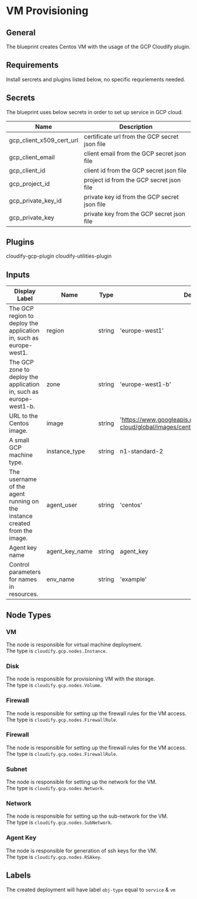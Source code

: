 # VM Provisioning

## General

The blueprint creates Centos VM with the usage of the GCP Cloudify plugin.

## Requirements

Install sercrets and plugins listed below, no specific requriements needed. 

## Secrets

The blueprint uses below secrets in order to set up service in GCP cloud.

| Name                     | Description                                    |
| ------------------------ | -----------------------------------------------|
| gcp_client_x509_cert_url | certificate url from the GCP secret json file  |
| gcp_client_email         | client email from the GCP secret json file     |
| gcp_client_id            | client id from the GCP secret json file        |
| gcp_project_id           | project id from the GCP secret json file       |
| gcp_private_key_id       | private key id from the GCP secret json file   |
| gcp_private_key          | private key from the GCP secret json file      |                                  

## Plugins

cloudify-gcp-plugin
cloudify-utilities-plugin

## Inputs

| Display Label                                                             | Name             | Type   | Default Value                                                                                  |
| ------------------------------------------------------------------------- | ---------------- | ------ | ---------------------------------------------------------------------------------------------  |
| The GCP region to deploy the application in, such as europe-west1.        | region           | string | 'europe-west1'                                                                                 |
| The GCP zone to deploy the application in, such as europe-west1-b.        | zone             | string | 'europe-west1-b'                                                                               |
| URL to the Centos image.                                                  | image            | string | 'https://www.googleapis.com/compute/v1/projects/centos-cloud/global/images/centos-7-v20191210' |
| A small GCP machine type.                                                 | instance_type    | string | n1-standard-2                                                                                  |
| The username of the agent running on the instance created from the image. | agent_user       | string | 'centos'                                                                                       |
| Agent key name                                                            | agent_key_name   | string | agent_key                                                                                      |
| Control parameters for names in resources.                                | env_name         | string | 'example'                                                                                      |

## Node Types

### VM
The node is responsible for virtual machine deployment.\
The type is `cloudify.gcp.nodes.Instance`.

### Disk
The node is responsible for provisioning VM with the storage.\
The type is `cloudify.gcp.nodes.Volume`.

### Firewall
The node is responsible for setting up the firewall rules for the VM access.\
The type is `cloudify.gcp.nodes.FirewallRule`.

### Firewall
The node is responsible for setting up the firewall rules for the VM access.\
The type is `cloudify.gcp.nodes.FirewallRule`.

### Subnet
The node is responsible for setting up the network for the VM.\
The type is `cloudify.gcp.nodes.Network`.

### Network
The node is responsible for setting up the sub-network for the VM.\
The type is `cloudify.gcp.nodes.SubNetwork`.

### Agent Key
The node is responsible for generation of ssh keys for the VM.\
The type is `cloudify.gcp.nodes.RSAkey`.

## Labels

The created deployment will have label `obj-type` equal to `service` & `vm`